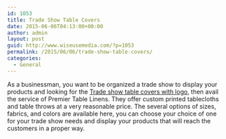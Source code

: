 ```yaml
---
id: 1053
title: Trade Show Table Covers
date: 2015-06-06T04:13:00+00:00
author: admin
layout: post
guid: http://www.wiseusemedia.com/?p=1053
permalink: /2015/06/06/trade-show-table-covers/
categories:
  - General
---
```

As a businessman, you want to be organized a trade show to display your products and looking for the [Trade show table covers with logo](http://premiertablelinens.com/default/trade-show-printed), then avail the service of Premier Table Linens. They offer custom printed tablecloths and table throws at a very reasonable price. The several options of sizes, fabrics, and colors are available here, you can choose your choice of one for your trade show needs and display your products that will reach the customers in a proper way.